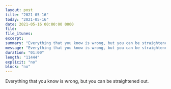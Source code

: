```yaml
---
layout: post
title: "2021-05-16"
today: "2021-05-16"
date: 2021-05-16 00:00:00 0000
file:
file_itunes:
excerpt:
summary: "Everything that you know is wrong, but you can be straightened out."
message: "Everything that you know is wrong, but you can be straightened out."
duration: "01:00"
length: "11444"
explicit: "no"
block: "no"
---
```

Everything that you know is wrong, but you can be straightened out.

